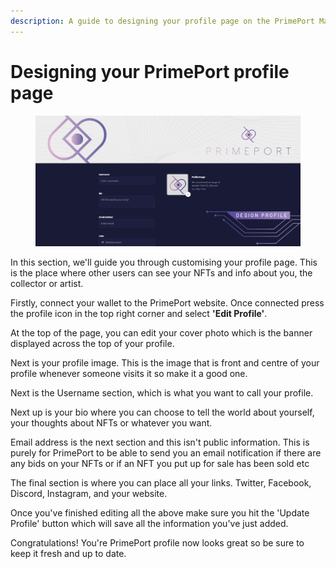 ```yaml
---
description: A guide to designing your profile page on the PrimePort Marketplace
---
```


# Designing your PrimePort profile page

<figure><img src="../.gitbook/assets/Designing your profile cover photo.png" alt=""><figcaption></figcaption></figure>

In this section, we'll guide you through customising your profile page. This is the place where other users can see your NFTs and info about you, the collector or artist.

Firstly, connect your wallet to the PrimePort website. Once connected press the profile icon in the top right corner and select **'Edit Profile'**.

At the top of the page, you can edit your cover photo which is the banner displayed across the top of your profile.

Next is your profile image. This is the image that is front and centre of your profile whenever someone visits it so make it a good one.

Next is the Username section, which is what you want to call your profile.

Next up is your bio where you can choose to tell the world about yourself, your thoughts about NFTs or whatever you want.

Email address is the next section and this isn't public information. This is purely for PrimePort to be able to send you an email notification if there are any bids on your NFTs or if an NFT you put up for sale has been sold etc

The final section is where you can place all your links. Twitter, Facebook, Discord, Instagram, and your website.

Once you've finished editing all the above make sure you hit the 'Update Profile' button which will save all the information you've just added.

Congratulations! You're PrimePort profile now looks great so be sure to keep it fresh and up to date.
